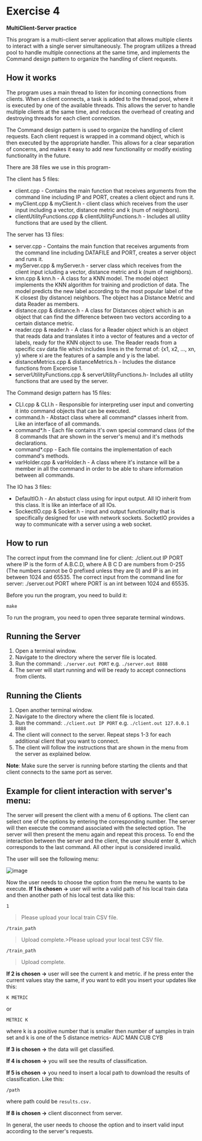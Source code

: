# Exercise 4
__MultiClient-Server practice__

This program is a multi-client server application that allows multiple clients to interact with a single server simultaneously. The program utilizes a thread pool to handle multiple connections at the same time, and implements the Command design pattern to organize the handling of client requests.

## How it works

The program uses a main thread to listen for incoming connections from clients. When a client connects, a task is added to the thread pool, where it is executed by one of the available threads. This allows the server to handle multiple clients at the same time, and reduces the overhead of creating and destroying threads for each client connection.

The Command design pattern is used to organize the handling of client requests. Each client request is wrapped in a command object, which is then executed by the appropriate handler. This allows for a clear separation of concerns, and makes it easy to add new functionality or modify existing functionality in the future.

There are 38 files we use in this program-

The client has 5 files:
* client.cpp - Contains the main function that receives arguments from the command line including IP and PORT, creates a client object and runs it. 
* myClient.cpp & myClient.h - client class which receives from the user input including a vector, distance metric and k (num of neighbors).
* clientUtilityFunctions.cpp & clientUtilityFunctions.h - Includes all utility functions that are used by the cllient.

The server has 13 files:
* server.cpp - Contains the main function that receives arguments from the command line including DATAFILE and PORT, creates a server object and runs it. 
* myServer.cpp & myServer.h - server class which receives from the client input icluding a vector, distance metric and k (num of neighbors).
* knn.cpp & knn.h - A class for a KNN model. The model object implements the KNN algorithm for training and prodiction of data. The model predicts the new label according to the most popular label of the K closest (by distance) neighbors. The object has a Distance Metric and data Reader as members.
* distance.cpp & distance.h - A class for Distances object which is an object that can find the difference between two vectors according to a certain distance metric. 
* reader.cpp & reader.h - A class for a Reader object which is an object that reads data and translates it into a vector of features and a vector of labels, ready for the KNN object to use. The Reader reads from a specific csv data file which includes lines in the format of: {x1, x2, ..., xn, y} where xi are the features of a sample and y is the label.
* distanceMetrics.cpp & distanceMetrics.h - Includes the distance functions from Excercise 1. 
* serverUtilityFunctions.cpp & serverUtilityFunctions.h- Includes all utility functions that are used by the server.

The Command design pattern has 15 files:
* CLI.cpp & CLI.h - Responsible for interpreting user input and converting it into command objects that can be executed.
* command.h - Abstact class where all command* classes inherit from. Like an interface of all commands.
* command*.h - Each file contains it's own special command class (of the 8 commands that are shown in the server's menu) and it's methods declarations.
* command*.cpp - Each file contains the implementation of each command's methods.
* varHolder.cpp & varHolder.h - A class where it's instance will be a member in all the command in order to be able to share information between all commands.

The IO has 3 files:
* DefaultIO.h - An abstuct class using for input output. All IO inherit from this class. It is like an interface of all IOs. 
* SockectIO.cpp & Socket.h - input and output functionality that is specifically designed for use with network sockets. SocketIO provides a way to communicate with a server using a web socket.

## How to run
The correct input from the command line for client: ./client.out IP PORT where IP is the form of A.B.C.D, where A B C D are numbers from 0-255 (The numbers cannot be 0 prefixed unless they are 0) and IP is an int between 1024 and 65535.
The correct input from the command line for server: ./server.out PORT where PORT is an int between 1024 and 65535.

Before you run the program, you need to build it: 
```
make
```

To run the program, you need to open three separate terminal windows.

## Running the Server
1. Open a terminal window.
2. Navigate to the directory where the server file is located.
3. Run the command: `./server.out PORT` e.g. `./server.out 8888`
4. The server will start running and will be ready to accept connections from clients.

## Running the Clients
1. Open another terminal window.
2. Navigate to the directory where the client file is located.
3. Run the command: `./client.out IP PORT` e.g. `./client.out 127.0.0.1 8888`
4. The client will connect to the server. Repeat steps 1-3 for each additional client that you want to connect.
5. The client will follow the instructions that are shown in the menu from the server as explained below.

**Note**: Make sure the server is running before starting the clients and that client connects to the same port as server.

## Example for client interaction with server's menu:

The server will present the client with a menu of 6 options. The client can select one of the options by entering the corresponding number. The server will then execute the command associated with the selected option. The server will then present the menu again and repeat this process. To end the interaction between the server and the client, the user should enter 8, which corresponds to the last command.
All other input is considered invalid.


The user will see the following menu:

![image](https://user-images.githubusercontent.com/118104474/214587711-15b0a355-0337-4f46-a64b-d9ecf7204638.png)

Now the user needs to choose the option from the menu he wants to be execute. 
**If 1 is chosen ->**
user will write a valid path of his local train data and then another path of his local test data like this:
```
1
```
>Please upload your local train CSV file.
```
/train_path
```
>Upload complete.>Please upload your local test CSV file.
```
/train_path
```
>Upload complete.

**If 2 is chosen ->** 
user will see the current k and metric. if he press enter the current values stay the same, if you want to edit you insert your updates like this:
```
K METRIC
```
or
```
METRIC K
```
where k is a positive number that is smaller then number of samples in train set and k is one of the 5 distance metrics- AUC MAN CUB CYB 

**If 3 is chosen ->**
the data will get classified.

**If 4 is chosen ->**
you will see the results of classification.

**If 5 is chosen ->** 
you need to insert a local path to download the results of classification. Like this:
```
/path
```
where path could be `results.csv.`

**If 8 is chosen ->** 
client disconnect from server.


In general, the user needs to choose the option and to insert valid input according to the server's requests.



